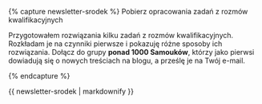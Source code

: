 {% capture newsletter-srodek %}
<span class="c_almost-header">Pobierz opracowania zadań z rozmów kwalifikacyjnych</span>

Przygotowałem rozwiązania kilku zadań z rozmów kwalifikacyjnych. Rozkładam je na czynniki pierwsze i pokazuję różne sposoby ich rozwiązania. Dołącz do grupy **ponad 1000 Samouków**, którzy jako pierwsi dowiadują się o nowych treściach na blogu, a prześlę je na Twój e-mail. 

<script type="text/javascript" src="https://static.mailerlite.com/data/webforms/698960/m0b4d5.js?v2"></script>
{% endcapture %}

<div class="notice--success text-center">
  {{ newsletter-srodek | markdownify }}
</div>
